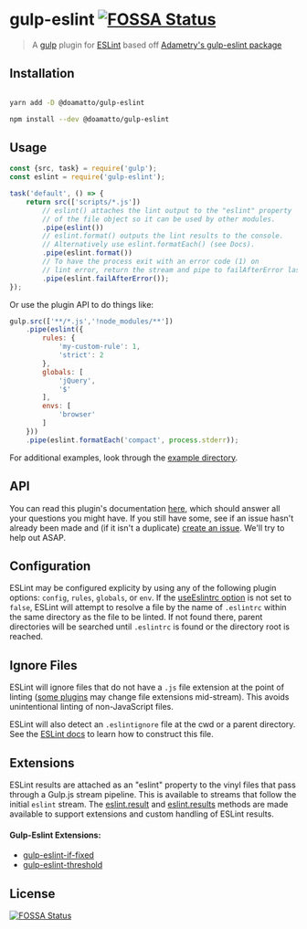 # gulp-eslint [![FOSSA Status](https://app.fossa.com/api/projects/git%2Bgithub.com%2Fflaganalytics%2Fgulp-eslint.svg?type=shield)](https://app.fossa.com/projects/git%2Bgithub.com%2Fflaganalytics%2Fgulp-eslint?ref=badge_shield)

> A [gulp](https://gulpjs.com/) plugin for [ESLint](https://eslint.org/) based off [Adametry's gulp-eslint package](https://github.com/adametry/gulp-eslint)

## Installation

```sh

yarn add -D @doamatto/gulp-eslint

npm install --dev @doamatto/gulp-eslint
```

## Usage

```javascript
const {src, task} = require('gulp');
const eslint = require('gulp-eslint');

task('default', () => {
    return src(['scripts/*.js'])
        // eslint() attaches the lint output to the "eslint" property
        // of the file object so it can be used by other modules.
        .pipe(eslint())
        // eslint.format() outputs the lint results to the console.
        // Alternatively use eslint.formatEach() (see Docs).
        .pipe(eslint.format())
        // To have the process exit with an error code (1) on
        // lint error, return the stream and pipe to failAfterError last.
        .pipe(eslint.failAfterError());
});
```

Or use the plugin API to do things like:

```javascript
gulp.src(['**/*.js','!node_modules/**'])
	.pipe(eslint({
		rules: {
			'my-custom-rule': 1,
			'strict': 2
		},
		globals: [
			'jQuery',
			'$'
		],
		envs: [
			'browser'
		]
	}))
	.pipe(eslint.formatEach('compact', process.stderr));
```

For additional examples, look through the [example directory](https://github.com/adametry/gulp-eslint/tree/master/example).

## API
You can read this plugin's documentation [here](https://github.com/flaganalytics/gulp-eslint/wiki), which should answer all your questions you might have. If you still have some, see if an issue hasn't already been made and (if it isn't a duplicate) [create an issue](https://github.com/flaganalytics/gulp-eslint/issues). We'll try to help out ASAP.

## Configuration

ESLint may be configured explicity by using any of the following plugin options: `config`, `rules`, `globals`, or `env`. If the [useEslintrc option](#useEslintrc) is not set to `false`, ESLint will attempt to resolve a file by the name of `.eslintrc` within the same directory as the file to be linted. If not found there, parent directories will be searched until `.eslintrc` is found or the directory root is reached.

## Ignore Files

ESLint will ignore files that do not have a `.js` file extension at the point of linting ([some plugins](https://github.com/contra/gulp-coffee) may change file extensions mid-stream). This avoids unintentional linting of non-JavaScript files.

ESLint will also detect an `.eslintignore` file at the cwd or a parent directory. See the [ESLint docs](https://eslint.org/docs/user-guide/configuring#ignoring-files-and-directories) to learn how to construct this file.

## Extensions

ESLint results are attached as an "eslint" property to the vinyl files that pass through a Gulp.js stream pipeline. This is available to streams that follow the initial `eslint` stream. The [eslint.result](#result) and [eslint.results](#results) methods are made available to support extensions and custom handling of ESLint results.

#### Gulp-Eslint Extensions:

* [gulp-eslint-if-fixed](https://github.com/lukeapage/gulp-eslint-if-fixed)
* [gulp-eslint-threshold](https://github.com/krmbkt/gulp-eslint-threshold)

## License
[![FOSSA Status](https://app.fossa.com/api/projects/git%2Bgithub.com%2Fflaganalytics%2Fgulp-eslint.svg?type=large)](https://app.fossa.com/projects/git%2Bgithub.com%2Fflaganalytics%2Fgulp-eslint?ref=badge_large)

